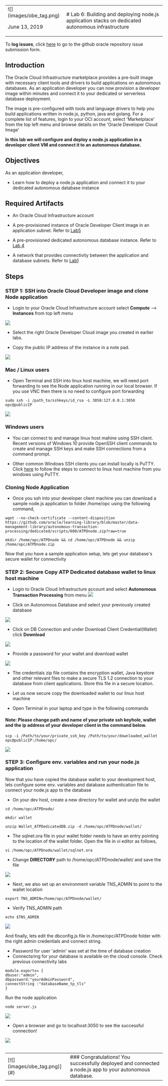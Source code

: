 <table class="tbl-heading"><tr><td class="td-logo">![](images/obe_tag.png)

June 13, 2019
</td>
<td class="td-banner">
# Lab 6: Building and deploying node.js application stacks on dedicated autonomous infrastructure
</td></tr><table>

To **log issues**, click [here](https://github.com/oracle/learning-library/issues/new) to go to the github oracle repository issue submission form.

## Introduction
The Oracle Cloud Infrastructure marketplace provides a pre-built image with necessary client tools and drivers to build applications on autonomous databases. As an application developer you can now provision a developer image within minutes and connect it to your dedicated or serverless database deployment. 

 The image is pre-configured with tools and language drivers to help you build applications written in node.js, python, java and golang.
For a complete list of features, login to your OCI account, select 'Marketplace' from the top left menu and browse details on the 'Oracle Developer Cloud Image'

**In this lab we will configure and deploy a node.js application in a developer client VM and connect it to an autonomous database.**

## Objectives

As an application developer,
- Learn how to deploy a node.js application and connect it to your dedicated autonomous database instance

## Required Artifacts

- An Oracle Cloud Infrastructure account

- A pre-provisioned instance of Oracle Developer Client image in an application subnet. Refer to [Lab5](LabGuide500ConfigureADevelopmentSystemForUseWithYourDedicatedAutonomousDatabase.md)

- A pre-provisioned dedicated autonomous database instance. Refer to [Lab 4](./LabGuide400ProvisioningdatabasesonyourdedicatedAutonomousInfrastructure.md)

- A network that provides connectivity between the application and database subnets. Refer to [Lab1](./LabGuide100PreparingyourprivatedatacenterintheOracleCloudInfrastructure.md)

## Steps

### **STEP 1: SSH into Oracle Cloud Developer image and clone Node application**

- Login to your Oracle Cloud Infrastructure account select **Compute** —>  **Instances** from top left menu

![](./images/800/Compute1.png)

- Select the right Oracle Developer Cloud image you created in earlier labs. 

- Copy the public IP address of the instance in a note pad. 

![](./images/800/Compute2.png)


### Mac / Linux users

- Open Terminal and SSH into linux host machine, we will need port forwarding to see the Node application running in our local browser. If you use VNC then there is no need to configure port forwarding

```
sudo ssh -i /path_to/sshkeys/id_rsa -L 3050:127.0.0.1:3050 opc@publicIP
```

![](./images/800/SSH1.png)

### Windows users

- You can connect to and manage linux host mahine using SSH client. Recent versions of Windows 10 provide OpenSSH client commands to create and manage SSH keys and make SSH connections from a command prompt.

- Other common Windows SSH clients you can install locally is PuTTY. Click [here](https://docs.microsoft.com/en-us/azure/virtual-machines/linux/ssh-from-windows) to follow the steps to connect to linux host machine from you windows using PuTTY.

### Cloning Node Application

- Once you ssh into your developer client machine you can download a sample node.js application to folder /home/opc using the following command,

```
wget --no-check-certificate --content-disposition https://github.com/oracle/learning-library/blob/master/data-management-library/autonomous-transaction-processing/dedicated/scripts/600/ATPDnode.zip?raw=true
```

```
mkdir /home/opc/ATPDnode && cd /home/opc/ATPDnode && unzip /home/opc/ATPDnode.zip
```

Now that you have a sample application setup, lets get your database's secure wallet for connectivity

### **STEP 2: Secure Copy ATP Dedicated database wallet to linux host machine**

- Login to Oracle Cloud Infrastructure account and select **Autonomous Transaction Processing** from menu
![](./images/800/atpd1.png)

- Click on Autonomous Database and select your previously created database

![](./images/800/atpd2.png)

- Click on DB Connection and under Download Client Credential(Wallet) click **Download**

![](./images/800/atpd3.png)

- Provide a password for your wallet and  download wallet

![](./images/800/atpd4.png)

- The credentials zip file contains the encryption wallet, Java keystore and other relevant files to make a secure TLS 1.2 connection to your database from client applications. Store this file in a secure location.

- Let us now secure copy the downloaded wallet to our linux host machine

- Open Terminal in your laptop and type in the following commands

#### Note: Please change path and name of your private ssh keyhole,   wallet and the ip address of your developer client in the command below.

```
scp -i /Path/to/your/private_ssh_key /Path/to/your/downloaded_wallet opc@publicIP:/home/opc/
```
![](./images/800/atpd5.png)



### **STEP 3: Configure env. variables and run your node.js application**

Now that you have copied the database wallet to your development host, lets configure some env. variables and database authentication file to connect your node.js app to the database


- On your dev host, create a new directory for wallet and unzip the wallet

```
cd /home/opc/ATPDnode/

mkdir wallet

unzip Wallet_ATPDedicatedDB.zip -d /home/opc/ATPDnode/wallet/
```

- The sqlnet.ora file in your wallet folder needs to have an entry pointing to the location of the wallet folder. Open the file in vi editor as follows,

```
vi /home/opc/ATPDnode/wallet/sqlnet.ora
```

- Change **DIRECTORY** path to /home/opc/ATPDnode/wallet/ and save the file

![](./images/700/walletNode.png)

- Next, we also set up an environment variable TNS_ADMIN to point to the wallet location

```
export TNS_ADMIN=/home/opc/ATPDnode/wallet/
```

- Verify TNS_ADMIN path

```
echo $TNS_ADMIN
```
![](./images/700/TNSnode.png)

And finally, lets edit the dbconfig.js file in /home/opc/ATPDnode folder with the right admin credentials and connect string. 

- Password for user 'admin' was set at the time of database creation
- Connectsring for your database is available on the cloud console. Check previous connectivity labs

```
module.exports= {
dbuser:"admin",
dbpassword:"yourAdminPassword",
connectString :"databaseName_tp_tls"
}
```
Run the node application

```
node server.js 
```
![](./images/700/runNode.png)

- Open a browser and go to localhost:3050 to see the successful connection!

![](./images/700/connectionSuccessful.png)



<table>
<tr><td class="td-logo">[![](images/obe_tag.png)](#)</td>
<td class="td-banner">
### Congratulations! You successfully deployed and connected a node.js app to your autonomous database.
</td>
</tr>
<table>